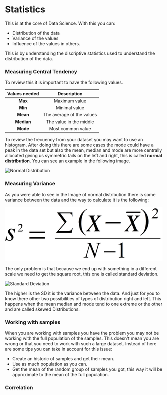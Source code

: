 # Statistics

This is at the core of Data Science. With this you can:
- Distribution of the data 
- Variance of the values
- Influence of the values in others.

This is by understanding the discriptive statistics used to understand the distribution of the data.

### Measuring Central Tendency

To review this it is important to have the following values.

| Values needed |Description			   |
| :---:         |:---:  				   |
| **Max**       |Maximum value 			   |
| **Min**       |Minimal value			   | 
| **Mean**      |The average of the values | 
| **Median**    |The value in the middle   |
| **Mode**    	|Most common value   	   |	 

To review the frecuency from your dataset you may want to use an histogram. After doing this there are some cases the mode could have a peak in the data set but also 
the mean, median and mode are more centrally allocated giving us symmetric tails on the left and right, this is called **normal distribution**. You can see an example in the following image.

![Normal Distribution](https://github.com/Gomezrbz/Data-Science/Images/normal_distribution.PNG)

### Measuring Variance

As you were able to see in the Image of normal distribution there is some variance between the data and the way to calculate it is the following:

![Variance](https://github.com/Gomezrbz/Data-Science/blob/master/Images/Variance.png)

The only problem is that because we end up with something in a different scale we need to get the square root, this one is called standard deviation.

![Standard Deviation](https://github.com/Gomezrbz/Data-Science/Images/Standard_Deviation.PNG)

The higher is the SD it is the variance between the data. And just for you to know there other two possibilities of types of distribution right and left. This happens when the mean median and mode tend to one extreme or the other and are called skewed Distributions.

### Working with samples

When you are working with samples you have the problem you may not be working with the full population of the samples. This doesn't mean you are wrong or that you need to work with such a large dataset. 
Instead of here are some tips you can take in account for this issue:

- Create an historic of samples and get their mean.
- Use as much population as you can.
- Get the mean of the random group of samples you got, this way it will be approximate to the mean of the full population.

### Correlation 




